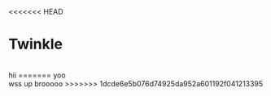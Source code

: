 <<<<<<< HEAD
# Twinkle
<br>
hii
=======
yoo
<br>
wss up brooooo
>>>>>>> 1dcde6e5b076d74925da952a601192f041213395

